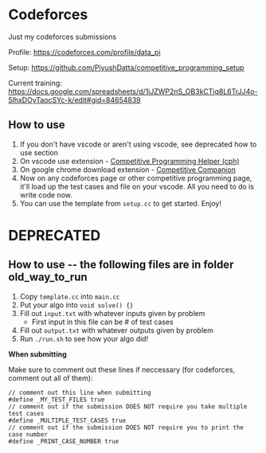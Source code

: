 # Codeforces

Just my codeforces submissions

Profile: https://codeforces.com/profile/data_pi

Setup: https://github.com/PiyushDatta/competitive_programming_setup

Current training: https://docs.google.com/spreadsheets/d/1iJZWP2nS_OB3kCTjq8L6TrJJ4o-5lhxDOyTaocSYc-k/edit#gid=84654839

## How to use

1. If you don't have vscode or aren't using vscode, see deprecated how to use section
2. On vscode use extension - [Competitive Programming Helper (cph)](https://marketplace.visualstudio.com/items?itemName=DivyanshuAgrawal.competitive-programming-helper)
3. On google chrome download extension - [Competitive Companion](https://chrome.google.com/webstore/detail/competitive-companion/cjnmckjndlpiamhfimnnjmnckgghkjbl)
4. Now on any codeforces page or other competitive programming page, it'll load up the test cases and file on your vscode. All you need to do is write code now.
5. You can use the template from `setup.cc` to get started. Enjoy!

# DEPRECATED

## How to use -- the following files are in folder old_way_to_run

1. Copy `template.cc` into `main.cc`
2. Put your algo into `void solve() {}`
3. Fill out `input.txt` with whatever inputs given by problem
   - First input in this file can be # of test cases
4. Fill out `output.txt` with whatever outputs given by problem
5. Run `./run.sh` to see how your algo did!

**When submitting**

Make sure to comment out these lines if neccessary (for codeforces, comment out all of them):

```
// comment out this line when submitting
#define _MY_TEST_FILES true
// comment out if the submission DOES NOT require you take multiple test cases
#define _MULTIPLE_TEST_CASES true
// comment out if the submission DOES NOT require you to print the case number
#define _PRINT_CASE_NUMBER true
```
